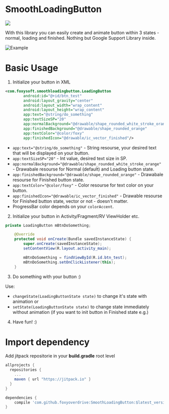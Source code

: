 # SmoothLoadingButton
[![](https://jitpack.io/v/foxyoverdrive/SmoothLoadingButton.svg)](https://jitpack.io/#foxyoverdrive/SmoothLoadingButton)

With this library you can easily create and animate button within 3 states - normal, loading and finished. Nothing but Google Support Library inside.

![Example](http://puu.sh/zopOI/ba5d59bf1c.gif)

# Basic Usage
1. Initialize your button in XML

```xml
<com.foxysoft.smoothloadingbutton.LoadingButton
        android:id="@+id/btn_test"
        android:layout_gravity="center"
        android:layout_width="wrap_content"
        android:layout_height="wrap_content"
        app:text="@string/do_something"
        app:textSizeSP="20"
        app:normalBackground="@drawable/shape_rounded_white_stroke_orange"
        app:finishedBackground="@drawable/shape_rounded_orange"
        app:textColor="@color/foxy"
        app:finishedIcon="@drawable/ic_vector_finished"/>
```

- `app:text="@string/do_something"` - String resourse, your desired text that will be displayed on your button.
- `app:textSizeSP="20"` - Int value, desired text size in SP.
- `app:normalBackground="@drawable/shape_rounded_white_stroke_orange"` - Drawabale resourse for Normal (default) and Loading button state.
- `app:finishedBackground="@drawable/shape_rounded_orange"` - Drawabale resourse for Finished button state.
- `app:textColor="@color/foxy"` - Color resourse for text color on your button.
- `app:finishedIcon="@drawable/ic_vector_finished"` - Drawable resourse for Finished button state, vector or not - doesn't matter.
- ProgressBar color depends on your `colorAccent`.

2. Initialize your button in Activity/Fragment/RV ViewHolder etc.

```java
private LoadingButton mBtnDoSomething;

    @Override
    protected void onCreate(Bundle savedInstanceState) {
        super.onCreate(savedInstanceState);
        setContentView(R.layout.activity_main);

        mBtnDoSomething = findViewById(R.id.btn_test);
        mBtnDoSomething.setOnClickListener(this);
    }
```

3. Do something with your button :)

Use:
- `changeState(LoadingButtonState state)` to change it's state with animation
or
- `setState(LoadingButtonState state)` to change state immediately without animation (if you want to init button in Finished state e.g.)

4. Have fun! :)

# Import dependency 

Add jitpack repositorie in your __build.gradle__ root level
```gradle
allprojects {
  repositories {
	...
	maven { url "https://jitpack.io" }
  }
}
```

```gradle
dependencies {
	compile 'com.github.foxyoverdrive:SmoothLoadingButton:$latest_version'
}
```
